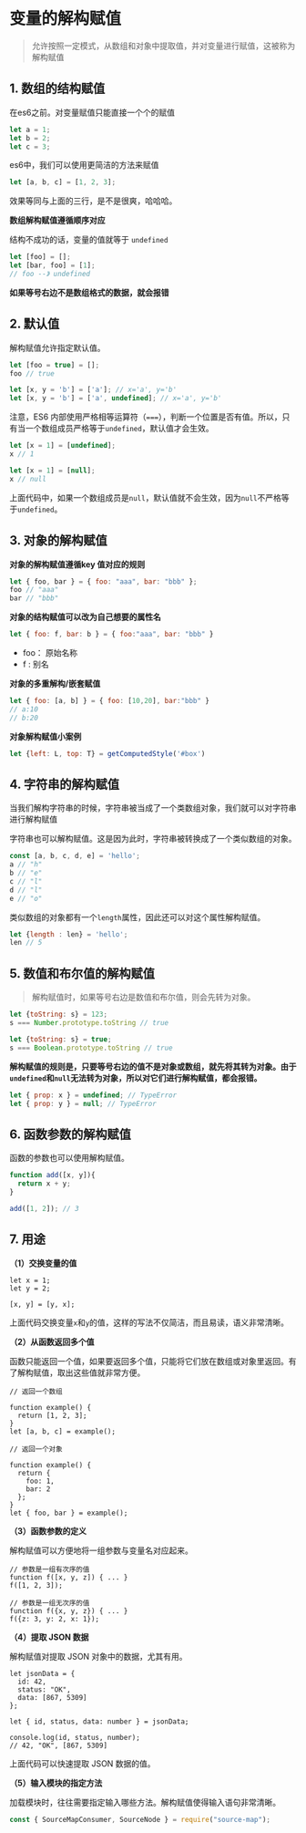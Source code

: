 # 变量的解构赋值

> 允许按照一定模式，从数组和对象中提取值，并对变量进行赋值，这被称为解构赋值

## 1. 数组的结构赋值

在es6之前。对变量赋值只能直接一个个的赋值

```javascript
let a = 1;
let b = 2;
let c = 3;
```

es6中，我们可以使用更简洁的方法来赋值

```javascript
let [a, b, c] = [1, 2, 3];
```

效果等同与上面的三行，是不是很爽，哈哈哈。

**数组解构赋值遵循顺序对应**

结构不成功的话，变量的值就等于 `undefined`

```javascript
let [foo] = [];
let [bar, foo] = [1];
// foo --》 undefined
```

**如果等号右边不是数组格式的数据，就会报错**

## 2. 默认值

解构赋值允许指定默认值。

```javascript
let [foo = true] = [];
foo // true

let [x, y = 'b'] = ['a']; // x='a', y='b'
let [x, y = 'b'] = ['a', undefined]; // x='a', y='b'
```

注意，ES6 内部使用严格相等运算符（`===`），判断一个位置是否有值。所以，只有当一个数组成员严格等于`undefined`，默认值才会生效。

```javascript
let [x = 1] = [undefined];
x // 1

let [x = 1] = [null];
x // null
```

上面代码中，如果一个数组成员是`null`，默认值就不会生效，因为`null`不严格等于`undefined`。

## 3. 对象的解构赋值

**对象的解构赋值遵循key 值对应的规则**

``` javascript
let { foo, bar } = { foo: "aaa", bar: "bbb" };
foo // "aaa"
bar // "bbb"
```

**对象的结构赋值可以改为自己想要的属性名**

```javascript
let { foo: f, bar: b } = { foo:"aaa", bar: "bbb" }
```

- foo： 原始名称
- f : 别名

**对象的多重解构/嵌套赋值**

```javascript
let { foo: [a, b] } = { foo: [10,20], bar:"bbb" }
// a:10
// b:20
```

**对象解构赋值小案例**

```javascript
let {left: L, top: T} = getComputedStyle('#box')
```



## 4. 字符串的解构赋值

当我们解构字符串的时候，字符串被当成了一个类数组对象，我们就可以对字符串进行解构赋值

字符串也可以解构赋值。这是因为此时，字符串被转换成了一个类似数组的对象。

``` javascript
const [a, b, c, d, e] = 'hello';
a // "h"
b // "e"
c // "l"
d // "l"
e // "o"
```

类似数组的对象都有一个`length`属性，因此还可以对这个属性解构赋值。

``` javascript
let {length : len} = 'hello';
len // 5
```

## 5. 数值和布尔值的解构赋值

> 解构赋值时，如果等号右边是数值和布尔值，则会先转为对象。

```javascript
let {toString: s} = 123;
s === Number.prototype.toString // true

let {toString: s} = true;
s === Boolean.prototype.toString // true
```

**解构赋值的规则是，只要等号右边的值不是对象或数组，就先将其转为对象。由于`undefined`和`null`无法转为对象，所以对它们进行解构赋值，都会报错。**

```javascript
let { prop: x } = undefined; // TypeError
let { prop: y } = null; // TypeError
```

## 6. 函数参数的解构赋值

函数的参数也可以使用解构赋值。

```javascript
function add([x, y]){
  return x + y;
}

add([1, 2]); // 3
```

## 7. 用途

**（1）交换变量的值**

```
let x = 1;
let y = 2;

[x, y] = [y, x];
```

上面代码交换变量`x`和`y`的值，这样的写法不仅简洁，而且易读，语义非常清晰。

**（2）从函数返回多个值**

函数只能返回一个值，如果要返回多个值，只能将它们放在数组或对象里返回。有了解构赋值，取出这些值就非常方便。

```
// 返回一个数组

function example() {
  return [1, 2, 3];
}
let [a, b, c] = example();

// 返回一个对象

function example() {
  return {
    foo: 1,
    bar: 2
  };
}
let { foo, bar } = example();
```

**（3）函数参数的定义**

解构赋值可以方便地将一组参数与变量名对应起来。

```
// 参数是一组有次序的值
function f([x, y, z]) { ... }
f([1, 2, 3]);

// 参数是一组无次序的值
function f({x, y, z}) { ... }
f({z: 3, y: 2, x: 1});
```

**（4）提取 JSON 数据**

解构赋值对提取 JSON 对象中的数据，尤其有用。

```
let jsonData = {
  id: 42,
  status: "OK",
  data: [867, 5309]
};

let { id, status, data: number } = jsonData;

console.log(id, status, number);
// 42, "OK", [867, 5309]
```

上面代码可以快速提取 JSON 数据的值。

**（5）输入模块的指定方法**

加载模块时，往往需要指定输入哪些方法。解构赋值使得输入语句非常清晰。

```JavaScript
const { SourceMapConsumer, SourceNode } = require("source-map");
```

